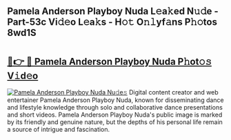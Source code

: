 ## Pamela Anderson Playboy Nuda L𝚎a𝚔ed N𝚞𝚍e - Part-53c Vi𝚍𝚎o L𝚎a𝚔s - H𝚘𝚝 O𝚗𝚕yf𝚊ns P𝚑𝚘tos 8wd1S

# <h2><a href="http://kfexmub.oniu.top/?m=Pamela+Anderson+Playboy+Nuda">🔗👉 🔴 Pamela Anderson Playboy Nuda P𝚑ot𝚘𝚜 V𝚒d𝚎o</a></h2>

[![Pamela Anderson Playboy Nuda Nu𝚍e𝚜](https://i.imgur.com/0qMVB7G.gif)](http://kfexmub.oniu.top/?m=Pamela+Anderson+Playboy+Nuda)
Digital content creator and web entertainer Pamela Anderson Playboy Nuda, known for disseminating dance and lifestyle knowledge through solo and collaborative dance presentations and short videos. Pamela Anderson Playboy Nuda's public image is marked by its friendly and genuine nature, but the depths of his personal life remain a source of intrigue and fascination.  
